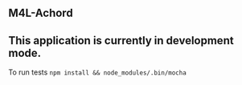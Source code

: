 ## M4L-Achord

This application is currently in development mode.
---
To run tests
```npm install && node_modules/.bin/mocha```
